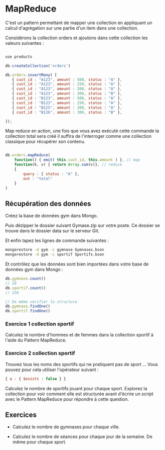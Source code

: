 # MapReduce

C'est un pattern permettant de mapper une collection en appliquant un calcul d'agrégation sur une partie d'un item dans une collection.

Considérons la collection orders et ajoutons dans cette collection les valeurs suivantes :

```js

use products

db.createCollection('orders')

db.orders.insertMany( [
   { cust_id : "A123", amount : 500, status : "A" },
   { cust_id : "A123", amount : 250, status : "A" },
   { cust_id : "A123", amount : 200, status : "A" },
   { cust_id : "A123", amount : 300, status : "B" },
   { cust_id : "B123", amount : 500, status : "A" },
   { cust_id : "B123", amount : 250, status : "A" },
   { cust_id : "B125", amount : 200, status : "A" },
   { cust_id : "B126", amount : 300, status : "B" },

]);

```

Map reduce en action, une fois que vous avez exécuté cette commande la collection total sera créé il suffira de l'interroger comme une collection classique pour récupérer son contenu.

```js

db.orders.mapReduce(
    function() { emit( this.cust_id, this.amount ) }, // map
    function(k, v) { return Array.sum(v)}, // reduce
    { 
        query : { status : "A" },
        out : "total"
    }
)

```

## Récupération des données

Créez la base de données gym dans Mongo.

Puis dézipper le dossier suivant Gymase.zip sur votre poste. Ce dossier se trouve dans le dossier data sur le serveur Git.

Et enfin tapez les lignes de commande suivantes :

```bash
mongorestore -d gym -c gymnase Gymnases.bson
mongorestore -d gym -c sportif Sportifs.bson
```

Et contrôlez que les données sont bien importées dans votre base de données gym dans Mongo :

```js
db.gymnase.count()
// 28
db.sportif.count()
// 150

// De même vérifier la structure
db.gymnase.findOne()
db.sportif.findOne()
```

### Exercice 1 collection sportif

Calculez le nombre d'hommes et de femmes dans la collection sportif à l'aide du Pattern MapReduce.

### Exercice 2 collection sportif

Trouvez tous les noms des sportifs qui ne pratiquent pas de sport ... Vous pouvez pour cela utiliser l'opérateur suivant :

```js
{ a : { $exists : false } }
```

Calculez le nombre de sportifs jouant pour chaque sport. Explorez la collection pour voir comment elle est structurée avant d'écrire un script avec le Pattern MapReduce pour répondre à cette question.

## Exercices

- Calculez le nombre de gymnases pour chaque ville.

- Calculez le nombre de séances pour chaque jour de la semaine. De même pour chaque sport.
